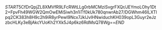 $START$5CfDrQpjZL8XMVfR9LFcRWtLLg0rbMCMziSvgrFXQr/JEYmoLOhy1Dt2+FpvFh49WGW2QmOwEMiSiwh3n1iTf0kUk780qnwrAb27/DGWhm46ILXTlpq2CK383h8H9c2h9iR8yrPewI9Ncx7JklJvIHNwiduchKH039opL3Guyr2eJzzbcHLKy3eBjAkcYUoKh2YXk5J4p6kz6RdMsQ78Wg==$END$